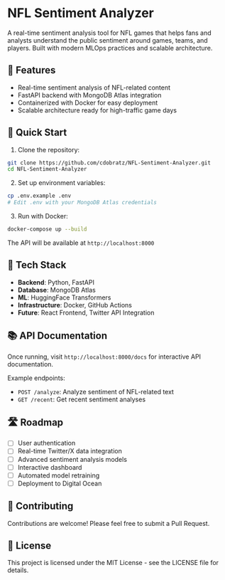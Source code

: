 # NFL Sentiment Analyzer

A real-time sentiment analysis tool for NFL games that helps fans and analysts understand the public sentiment around games, teams, and players. Built with modern MLOps practices and scalable architecture.

## 🏈 Features

- Real-time sentiment analysis of NFL-related content
- FastAPI backend with MongoDB Atlas integration
- Containerized with Docker for easy deployment
- Scalable architecture ready for high-traffic game days

## 🚀 Quick Start

1. Clone the repository:
```bash
git clone https://github.com/cdobratz/NFL-Sentiment-Analyzer.git
cd NFL-Sentiment-Analyzer
```

2. Set up environment variables:
```bash
cp .env.example .env
# Edit .env with your MongoDB Atlas credentials
```

3. Run with Docker:
```bash
docker-compose up --build
```

The API will be available at `http://localhost:8000`

## 🔧 Tech Stack

- **Backend**: Python, FastAPI
- **Database**: MongoDB Atlas
- **ML**: HuggingFace Transformers
- **Infrastructure**: Docker, GitHub Actions
- **Future**: React Frontend, Twitter API Integration

## 📚 API Documentation

Once running, visit `http://localhost:8000/docs` for interactive API documentation.

Example endpoints:
- `POST /analyze`: Analyze sentiment of NFL-related text
- `GET /recent`: Get recent sentiment analyses

## 🛣️ Roadmap

- [ ] User authentication
- [ ] Real-time Twitter/X data integration
- [ ] Advanced sentiment analysis models
- [ ] Interactive dashboard
- [ ] Automated model retraining
- [ ] Deployment to Digital Ocean

## 🤝 Contributing

Contributions are welcome! Please feel free to submit a Pull Request.

## 📝 License

This project is licensed under the MIT License - see the LICENSE file for details.
